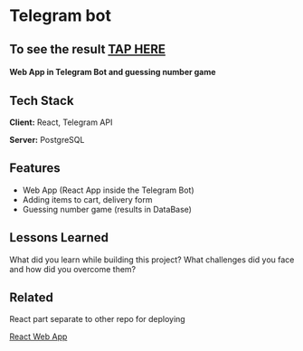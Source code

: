 # Telegram bot



## To see the result [TAP HERE](https://t.me/PetAlcaBot)

#### Web App in Telegram Bot and guessing number game
## Tech Stack

**Client:** React, Telegram API

**Server:** PostgreSQL


## Features

- Web App (React App inside the Telegram Bot)
- Adding items to cart, delivery form 
- Guessing number game (results in DataBase)




## Lessons Learned

What did you learn while building this project? What challenges did you face and how did you overcome them?


## Related

React part separate to other repo for deploying

[React Web App](https://github.com/StasKobles/tg_web_app_react)

